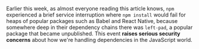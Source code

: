 Earlier this week, as almost everyone reading this article knows, `npm` experienced a brief service interruption where `npm install` would fail for heaps of popular packages such as Babel and React Native, because somewhere deep in their dependency chains there was `left-pad`, a popular package that became unpublished. This event **raises serious security concerns** about how we're handling dependencies in the JavaScript world.
